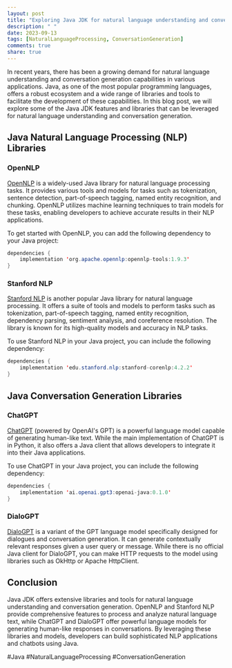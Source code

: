 ```yaml
---
layout: post
title: "Exploring Java JDK for natural language understanding and conversation generation"
description: " "
date: 2023-09-13
tags: [NaturalLanguageProcessing, ConversationGeneration]
comments: true
share: true
---
```


In recent years, there has been a growing demand for natural language understanding and conversation generation capabilities in various applications. Java, as one of the most popular programming languages, offers a robust ecosystem and a wide range of libraries and tools to facilitate the development of these capabilities. In this blog post, we will explore some of the Java JDK features and libraries that can be leveraged for natural language understanding and conversation generation.

## Java Natural Language Processing (NLP) Libraries

### OpenNLP

[OpenNLP](https://opennlp.apache.org/) is a widely-used Java library for natural language processing tasks. It provides various tools and models for tasks such as tokenization, sentence detection, part-of-speech tagging, named entity recognition, and chunking. OpenNLP utilizes machine learning techniques to train models for these tasks, enabling developers to achieve accurate results in their NLP applications.

To get started with OpenNLP, you can add the following dependency to your Java project:

```java
dependencies {
    implementation 'org.apache.opennlp:opennlp-tools:1.9.3'
}
```

### Stanford NLP

[Stanford NLP](https://stanfordnlp.github.io/) is another popular Java library for natural language processing. It offers a suite of tools and models to perform tasks such as tokenization, part-of-speech tagging, named entity recognition, dependency parsing, sentiment analysis, and coreference resolution. The library is known for its high-quality models and accuracy in NLP tasks.

To use Stanford NLP in your Java project, you can include the following dependency:

```java
dependencies {
    implementation 'edu.stanford.nlp:stanford-corenlp:4.2.2'
}
```

## Java Conversation Generation Libraries

### ChatGPT

[ChatGPT](https://github.com/openai/gpt-3.5-turbo) (powered by OpenAI's GPT) is a powerful language model capable of generating human-like text. While the main implementation of ChatGPT is in Python, it also offers a Java client that allows developers to integrate it into their Java applications.

To use ChatGPT in your Java project, you can include the following dependency:

```java
dependencies {
    implementation 'ai.openai.gpt3:openai-java:0.1.0'
}
```

### DialoGPT

[DialoGPT](https://github.com/microsoft/DialoGPT) is a variant of the GPT language model specifically designed for dialogues and conversation generation. It can generate contextually relevant responses given a user query or message. While there is no official Java client for DialoGPT, you can make HTTP requests to the model using libraries such as OkHttp or Apache HttpClient.

## Conclusion

Java JDK offers extensive libraries and tools for natural language understanding and conversation generation. OpenNLP and Stanford NLP provide comprehensive features to process and analyze natural language text, while ChatGPT and DialoGPT offer powerful language models for generating human-like responses in conversations. By leveraging these libraries and models, developers can build sophisticated NLP applications and chatbots using Java.

#Java #NaturalLanguageProcessing #ConversationGeneration